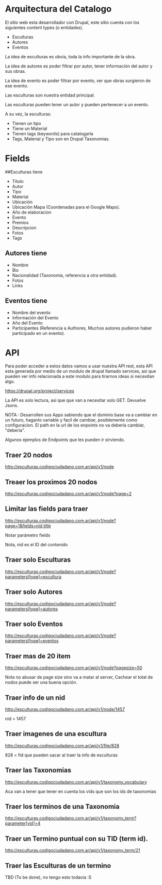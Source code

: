 # Arquitectura del Catalogo

El sitio web esta desarrollador con Drupal, este sitio cuenta con los siguientes content types (o entidades).

 * Esculturas
 * Autores
 * Eventos

La idea de esculturas es obvia, toda la info importante de la obra.

La idea de autores es poder filtrar por autor, tener información del autor y sus obras.

La idea de evento es poder filtrar por evento, ver que obras surgieron de ese evento.

Las esculturas son nuestra entidad principal. 

Las esculturas pueden tener un autor y pueden pertenecer a un evento.

A su vez, la esculturas:

  * Tienen un tipo
  * Tiene un Material
  * Tienen tags (keywords) para catalogarla
  * Tags, Material y Tipo son en Drupal Taxonomias.

# Fields

##Esculturas tiene

* Titulo
* Autor
* Tipo
* Material
* Ubicación
* Ubicación Mapa (Coordenadas para el Google Maps).
* Año de elaboracion
* Evento
* Premios
* Descripcion
* Fotos
* Tags

## Autores tiene

* Nombre
* Bio
* Nacionalidad (Taxonomía, referencia a otra entidad).
* Fotos
* Links

## Eventos tiene

* Nombre del evento
* Información del Evento
* Año del Evento
* Participantes (Referencia a Authores, Muchos autores pudieron haber participado en un evento).

# API

Para poder acceder a estos datos vamos a usar nuestra API rest, esta API esta generada por medio
de un modulo de drupal llamado services, asi que pueden ver info relacionada a este modulo para tirarnos
ideas si necesitan algo.

https://drupal.org/project/services

La API es solo lectura, asi que que van a necesitar solo GET. Devuelve Jsons.

NOTA : Desarrollen sus Apps sabiendo que el dominio base va a cambiar en un futuro, haganlo variable y facil de cambiar, posiblemente como configuracion. El path en la url de los enpoints no va debería cambiar, "debería".

Algunos ejemplos de Endpoints que les pueden ir sirviendo.

## Traer 20 nodos

http://esculturas.codigociudadano.com.ar/api/v1/node

## Treaer los proximos 20 nodos

http://esculturas.codigociudadano.com.ar/api/v1/node?page=2

## Limitar las fields para traer

http://esculturas.codigociudadano.com.ar/api/v1/node?page=1&fields=nid,title

  Notar parámetro fields
  
  Nota, nid es el ID del contenido
  
## Traer solo Esculturas

http://esculturas.codigociudadano.com.ar/api/v1/node?parameters[type]=escultura

## Traer solo Autores

http://esculturas.codigociudadano.com.ar/api/v1/node?parameters[type]=autores

## Traer solo Eventos

http://esculturas.codigociudadano.com.ar/api/v1/node?parameters[type]=eventos

## Traer mas de 20 item

http://esculturas.codigociudadano.com.ar/api/v1/node?pagesize=50

  Nota no abusar de page size sino va a matar al server, Cachear el total de nodos puede ser una buena opción.
 
## Traer info de un nid

http://esculturas.codigociudadano.com.ar/api/v1/node/1457

  nid = 1457
  
## Traer imagenes de una escultura

http://esculturas.codigociudadano.com.ar/api/v1/file/828

  828 = fid que pueden sacar al traer la info de esculturas
  
## Traer las Taxonomias

http://esculturas.codigociudadano.com.ar/api/v1/taxonomy_vocabulary

Aca van a tener que tener en cuenta los vids que son los ids de taxonomias

## Traer los terminos de una Taxonomia

 http://esculturas.codigociudadano.com.ar/api/v1/taxonomy_term?parameter[vid]=4
 
## Traer un Termino puntual con su TID (term id).

http://esculturas.codigociudadano.com.ar/api/v1/taxonomy_term/21

## Traer las Esculturas de un termino

TBD (To be done), no tengo esto todavía :S


